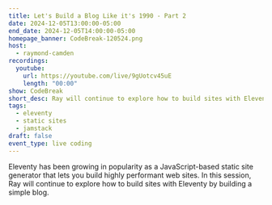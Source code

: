 ```yaml
---
title: Let's Build a Blog Like it's 1990 - Part 2
date: 2024-12-05T13:00:00-05:00
end_date: 2024-12-05T14:00:00-05:00
homepage_banner: CodeBreak-120524.png
host:
  - raymond-camden
recordings:
  youtube:
    url: https://youtube.com/live/9gUotcv45uE
    length: "00:00"
show: CodeBreak
short_desc: Ray will continue to explore how to build sites with Eleventy by building a simple blog.
tags:
  - eleventy
  - static sites
  - jamstack
draft: false
event_type: live coding
---
```


Eleventy has been growing in popularity as a JavaScript-based static site generator that lets you build highly performant web sites. In this session, Ray will continue to explore how to build sites with Eleventy by building a simple blog.
